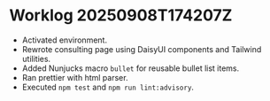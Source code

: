 # Worklog 20250908T174207Z
- Activated environment.
- Rewrote consulting page using DaisyUI components and Tailwind utilities.
- Added Nunjucks macro `bullet` for reusable bullet list items.
- Ran prettier with html parser.
- Executed `npm test` and `npm run lint:advisory`.
